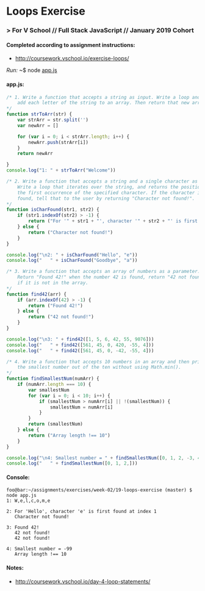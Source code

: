 # Loops Exercise
### > For V School // Full Stack JavaScript // January 2019 Cohort

#### Completed according to assignment instructions: 
- http://coursework.vschool.io/exercise-loops/

*Run:* ~$ node <a href="https://github.com/yummywakame/V-School-Assignments/blob/master/exercises/week-02/19-loops-exercise/app.js">app.js</a>
#### app.js:
```javascript
/* 1. Write a function that accepts a string as input. Write a loop and
    add each letter of the string to an array. Then return that new array.
*/
function strToArr(str) {
    var strArr = str.split('')
    var newArr = []

    for (var i = 0; i < strArr.length; i++) {
        newArr.push(strArr[i])
    }
    return newArr

}
console.log("1: " + strToArr("Welcome"))

/* 2. Write a function that accepts a string and a single character as inputs. 
    Write a loop that iterates over the string, and returns the position of 
    the first occurrence of the specified character. If the character is not 
    found, tell that to the user by returning "Character not found!".
*/
function isCharFound(str1, str2) {
    if (str1.indexOf(str2) > -1) {
        return ("For '" + str1 + "', character '" + str2 + "' is first found at index " + str1.indexOf(str2))
    } else {
        return ("Character not found!")
    }
}

console.log("\n2: " + isCharFound("Hello", "e"))
console.log("   " + isCharFound("Goodbye", "a"))

/* 3. Write a function that accepts an array of numbers as a parameter.
    Return "Found 42!" when the number 42 is found, return "42 not found!"
    if it is not in the array.
*/
function find42(arr) {
    if (arr.indexOf(42) > -1) {
        return ("Found 42!")
    } else {
        return ("42 not found!")
    }
}

console.log("\n3: " + find42([1, 5, 6, 42, 55, 9076]))
console.log("   " + find42([561, 45, 0, 420, -55, 4]))
console.log("   " + find42([561, 45, 0, -42, -55, 4]))

/* 4. Write a function that accepts 10 numbers in an array and then prints out 
    the smallest number out of the ten without using Math.min().
*/
function findSmallestNum(numArr) {
    if (numArr.length === 10) {
        var smallestNum
        for (var i = 0; i < 10; i++) {
            if (smallestNum > numArr[i] || !(smallestNum)) {
                smallestNum = numArr[i]
            }
        }
        return (smallestNum)
    } else {
        return ("Array length !== 10")
    }
}

console.log("\n4: Smallest number = " + findSmallestNum([0, 1, 2, -3, 44, 57, 777, 890, -99, 10000]))
console.log("   " + findSmallestNum([0, 1, 2,]))
```

#### Console:
```console
foo@bar:~/assignments/exercises/week-02/19-loops-exercise (master) $ node app.js
1: W,e,l,c,o,m,e

2: For 'Hello', character 'e' is first found at index 1
   Character not found!

3: Found 42!
   42 not found!
   42 not found!

4: Smallest number = -99
   Array length !== 10
```

#### Notes:
- http://coursework.vschool.io/day-4-loop-statements/
